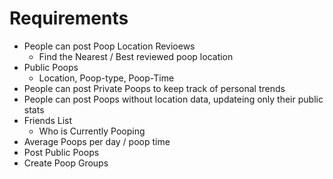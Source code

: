# Requirements

- People can post Poop Location Revioews
  - Find the Nearest / Best reviewed poop location
- Public Poops
  - Location, Poop-type, Poop-Time
- People can post Private Poops to keep track of personal trends
- People can post Poops without location data, updateing only their public stats
- Friends List
  - Who is Currently Pooping
- Average Poops per day / poop time
- Post Public Poops
- Create Poop Groups
